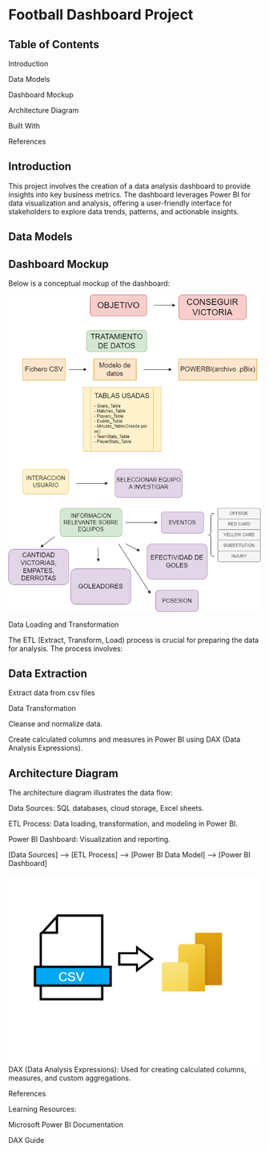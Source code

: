 
# Football Dashboard Project

## Table of Contents

Introduction

Data Models

Dashboard Mockup


Architecture Diagram

Built With

References

## Introduction

This project involves the creation of a data analysis dashboard to provide insights into key business metrics. The dashboard leverages Power BI for data visualization and analysis, offering a user-friendly interface for stakeholders to explore data trends, patterns, and actionable insights.

## Data Models


## Dashboard Mockup

Below is a conceptual mockup of the dashboard:

![Alt text](./img/mock-up-M2.png)

Data Loading and Transformation

The ETL (Extract, Transform, Load) process is crucial for preparing the data for analysis. The process involves:

## Data Extraction

Extract data from csv files

Data Transformation

Cleanse and normalize data.

Create calculated columns and measures in Power BI using DAX (Data Analysis Expressions).


## Architecture Diagram

The architecture diagram illustrates the data flow:

Data Sources: SQL databases, cloud storage, Excel sheets.

ETL Process: Data loading, transformation, and modeling in Power BI.

Power BI Dashboard: Visualization and reporting.

[Data Sources] --> [ETL Process] --> [Power BI Data Model] --> [Power BI Dashboard]

![Alt text](./img/data-architecture-diagram.png)
DAX (Data Analysis Expressions): Used for creating calculated columns, measures, and custom aggregations.


References

Learning Resources:

Microsoft Power BI Documentation

DAX Guide



